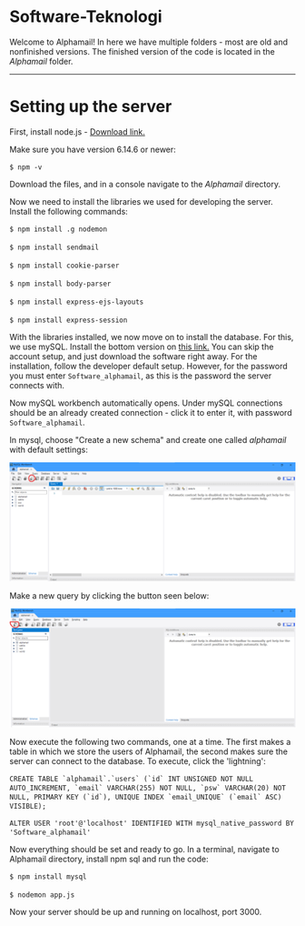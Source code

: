 # Software-Teknologi

Welcome to Alphamail! In here we have multiple folders - most are old and nonfinished versions. The finished version of the code is located in the *Alphamail* folder.
________________________________________________________________________________

# Setting up the server

First, install node.js - [Download link.](https://nodejs.org/en/)


Make sure you have version 6.14.6 or newer:

	$ npm -v

Download the files, and in a console navigate to the *Alphamail* directory.

Now we need to install the libraries we used for developing the server. Install the following commands:

	$ npm install .g nodemon
    
	$ npm install sendmail

	$ npm install cookie-parser

	$ npm install body-parser
	
	$ npm install express-ejs-layouts

	$ npm install express-session

With the libraries installed, we now move on to install the database. For this, we use mySQL. 
Install the bottom version on [this link.](https://dev.mysql.com/downloads/installer/)
You can skip the account setup, and just download the software right away. For the installation, follow the developer default setup. However, for the password you must enter ```Software_alphamail```, as this is the password the server connects with.

Now mySQL workbench automatically opens. Under mySQL connections should be an already created connection - click it to enter it, with password ```Software_alphamail```.

In mysql, choose "Create a new schema" and create one called *alphamail* with default settings:

![How to make schema](https://github.com/Biorrith/Software-Teknologi/blob/main/pictures/schema.png)


Make a new query by clicking the button seen below:

![How to make new query](https://github.com/Biorrith/Software-Teknologi/blob/main/pictures/query.png)

Now execute the following two commands, one at a time. The first makes a table in which we store the users of Alphamail, the second makes sure the server can connect to the database.
To execute, click the 'lightning':

```
CREATE TABLE `alphamail`.`users` (`id` INT UNSIGNED NOT NULL AUTO_INCREMENT, `email` VARCHAR(255) NOT NULL, `psw` VARCHAR(20) NOT NULL, PRIMARY KEY (`id`), UNIQUE INDEX `email_UNIQUE` (`email` ASC) VISIBLE);
```
```
ALTER USER 'root'@'localhost' IDENTIFIED WITH mysql_native_password BY 'Software_alphamail'
```

Now everything should be set and ready to go. In a terminal, navigate to Alphamail directory, install npm sql and run the code:

	$ npm install mysql
	
	$ nodemon app.js

Now your server should be up and running on localhost, port 3000.

